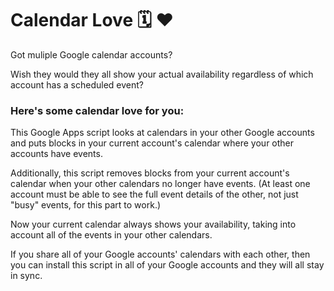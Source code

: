 # Calendar Love 🗓 ❤️

Got muliple Google calendar accounts?

Wish they would they all show your actual availability regardless of which
account has a scheduled event?

### Here's some calendar love for you:

This Google Apps script looks at calendars in your other Google accounts and
puts blocks in your current account's calendar where your other accounts have
events.

Additionally, this script removes blocks from your current account's calendar
when your other calendars no longer have events. (At least one account must
be able to see the full event details of the other, not just "busy" events, for
this part to work.)

Now your current calendar always shows your availability, taking into account
all of the events in your other calendars.

If you share all of your Google accounts' calendars with each other, then you
can install this script in all of your Google accounts and they will all stay
in sync.
